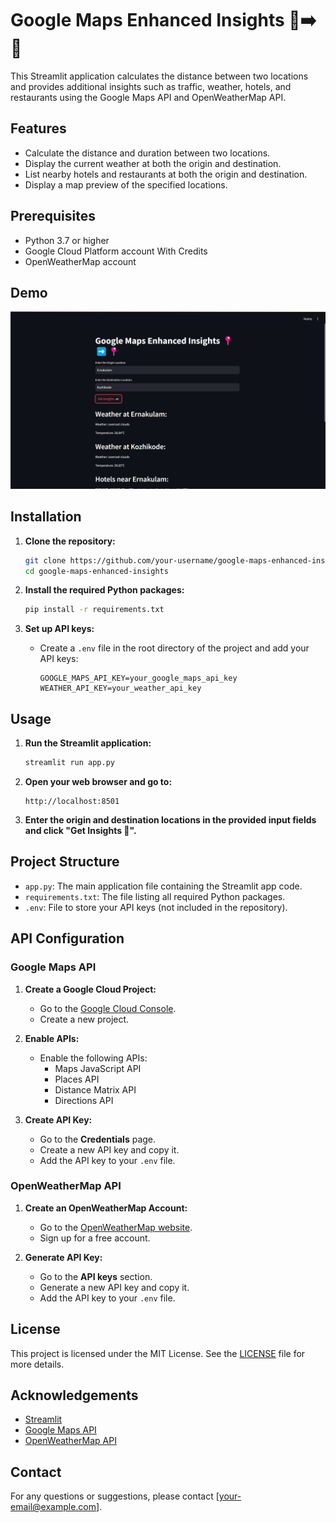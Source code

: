 # Google Maps Enhanced Insights 📍➡️📍

This Streamlit application calculates the distance between two locations and provides additional insights such as traffic, weather, hotels, and restaurants using the Google Maps API and OpenWeatherMap API.

## Features

- Calculate the distance and duration between two locations.
- Display the current weather at both the origin and destination.
- List nearby hotels and restaurants at both the origin and destination.
- Display a map preview of the specified locations.

## Prerequisites

- Python 3.7 or higher
- Google Cloud Platform account With Credits 
- OpenWeatherMap account

## Demo

 ![screenshot](https://github.com/yadhukrishnx/Mapinsights/blob/master/images/demo.png)

## Installation

1. **Clone the repository:**

    ```bash
    git clone https://github.com/your-username/google-maps-enhanced-insights.git
    cd google-maps-enhanced-insights
    ```

2. **Install the required Python packages:**

    ```bash
    pip install -r requirements.txt
    ```

3. **Set up API keys:**

    - Create a `.env` file in the root directory of the project and add your API keys:

        ```plaintext
        GOOGLE_MAPS_API_KEY=your_google_maps_api_key
        WEATHER_API_KEY=your_weather_api_key
        ```

## Usage

1. **Run the Streamlit application:**

    ```bash
    streamlit run app.py
    ```

2. **Open your web browser and go to:**

    ```
    http://localhost:8501
    ```

3. **Enter the origin and destination locations in the provided input fields and click "Get Insights 🚗".**

## Project Structure

- `app.py`: The main application file containing the Streamlit app code.
- `requirements.txt`: The file listing all required Python packages.
- `.env`: File to store your API keys (not included in the repository).

## API Configuration

### Google Maps API

1. **Create a Google Cloud Project:**

    - Go to the [Google Cloud Console](https://console.cloud.google.com/).
    - Create a new project.

2. **Enable APIs:**

    - Enable the following APIs:
        - Maps JavaScript API
        - Places API
        - Distance Matrix API
        - Directions API

3. **Create API Key:**

    - Go to the **Credentials** page.
    - Create a new API key and copy it.
    - Add the API key to your `.env` file.

### OpenWeatherMap API

1. **Create an OpenWeatherMap Account:**

    - Go to the [OpenWeatherMap website](https://openweathermap.org/).
    - Sign up for a free account.

2. **Generate API Key:**

    - Go to the **API keys** section.
    - Generate a new API key and copy it.
    - Add the API key to your `.env` file.

## License

This project is licensed under the MIT License. See the [LICENSE](LICENSE) file for more details.

## Acknowledgements

- [Streamlit](https://www.streamlit.io/)
- [Google Maps API](https://developers.google.com/maps/documentation)
- [OpenWeatherMap API](https://openweathermap.org/api)

## Contact

For any questions or suggestions, please contact [your-email@example.com].

